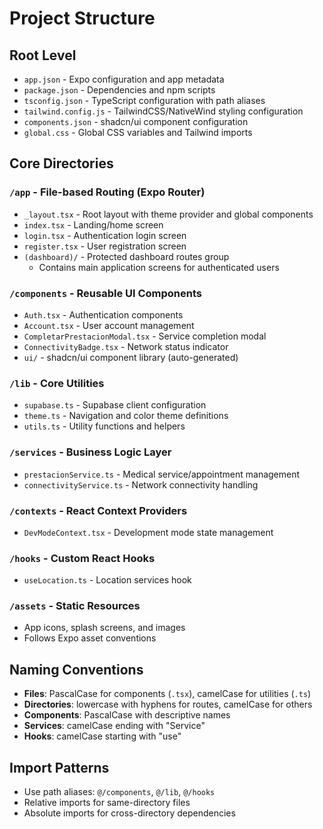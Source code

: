 # Project Structure

## Root Level
- `app.json` - Expo configuration and app metadata
- `package.json` - Dependencies and npm scripts
- `tsconfig.json` - TypeScript configuration with path aliases
- `tailwind.config.js` - TailwindCSS/NativeWind styling configuration
- `components.json` - shadcn/ui component configuration
- `global.css` - Global CSS variables and Tailwind imports

## Core Directories

### `/app` - File-based Routing (Expo Router)
- `_layout.tsx` - Root layout with theme provider and global components
- `index.tsx` - Landing/home screen
- `login.tsx` - Authentication login screen
- `register.tsx` - User registration screen
- `(dashboard)/` - Protected dashboard routes group
  - Contains main application screens for authenticated users

### `/components` - Reusable UI Components
- `Auth.tsx` - Authentication components
- `Account.tsx` - User account management
- `CompletarPrestacionModal.tsx` - Service completion modal
- `ConnectivityBadge.tsx` - Network status indicator
- `ui/` - shadcn/ui component library (auto-generated)

### `/lib` - Core Utilities
- `supabase.ts` - Supabase client configuration
- `theme.ts` - Navigation and color theme definitions
- `utils.ts` - Utility functions and helpers

### `/services` - Business Logic Layer
- `prestacionService.ts` - Medical service/appointment management
- `connectivityService.ts` - Network connectivity handling

### `/contexts` - React Context Providers
- `DevModeContext.tsx` - Development mode state management

### `/hooks` - Custom React Hooks
- `useLocation.ts` - Location services hook

### `/assets` - Static Resources
- App icons, splash screens, and images
- Follows Expo asset conventions

## Naming Conventions
- **Files**: PascalCase for components (`.tsx`), camelCase for utilities (`.ts`)
- **Directories**: lowercase with hyphens for routes, camelCase for others
- **Components**: PascalCase with descriptive names
- **Services**: camelCase ending with "Service"
- **Hooks**: camelCase starting with "use"

## Import Patterns
- Use path aliases: `@/components`, `@/lib`, `@/hooks`
- Relative imports for same-directory files
- Absolute imports for cross-directory dependencies